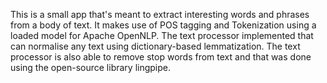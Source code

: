 This is a small app that's meant to extract interesting words and phrases from a body of text. It makes use of POS tagging and Tokenization using a loaded model for Apache OpenNLP. The text processor implemented that can normalise any text using dictionary-based lemmatization. The text processor is also able to remove stop words from text and that was done using the open-source library lingpipe.
